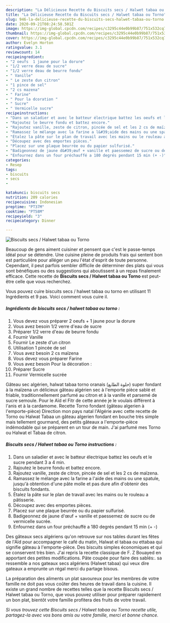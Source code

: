 ```yaml
---
description: "La Délicieuse Recette du Biscuits secs / Halwet tabaa ou Torno"
title: "La Délicieuse Recette du Biscuits secs / Halwet tabaa ou Torno"
slug: 946-la-delicieuse-recette-du-biscuits-secs-halwet-tabaa-ou-torno
date: 2020-09-21T08:24:58.501Z
image: https://img-global.cpcdn.com/recipes/c3295c44e0b99b87/751x532cq70/biscuits-secs-halwet-tabaa-ou-torno-photo-principale-de-la-recette.jpg
thumbnail: https://img-global.cpcdn.com/recipes/c3295c44e0b99b87/751x532cq70/biscuits-secs-halwet-tabaa-ou-torno-photo-principale-de-la-recette.jpg
cover: https://img-global.cpcdn.com/recipes/c3295c44e0b99b87/751x532cq70/biscuits-secs-halwet-tabaa-ou-torno-photo-principale-de-la-recette.jpg
author: Evelyn Horton
ratingvalue: 3.1
reviewcount: 14
recipeingredient:
- "2 oeufs  1 jaune pour la dorure"
- "1/2 verre deau de sucre"
- "1/2 verre deau de beurre fondu"
- " Vanille"
- " Le zeste dun citron"
- "1 pince de sel"
- "2 cs mazena"
- " Farine"
- " Pour la dcoration "
- " Sucre"
- " Vermicelle sucre"
recipeinstructions:
- "Dans un saladier et avec le batteur électrique battez les oeufs et le sucre pendant 3 a 4 min."
- "Rajoutez le beurre fondu et battez encore."
- "Rajoutez vanille, zeste de citron, pincée de sel et les 2 cs de maïzena."
- "Ramassez le mélange avec la farine a l&#39;aide des mains ou une spatule, jusqu&#39;à obtention d&#39;une pâte molle et pas dure afin d&#39;obtenir des biscuits fondants."
- "Étalez la pâte sur le plan de travail avec les mains ou le rouleau a pâtisserie."
- "Découpez avec des emportes pièces."
- "Placez sur une plaque beurrée ou du papier sulfurisé."
- "Badigeonnez de jaune d&#39;œuf + vanille et paessemez de sucre ou de vermicelle sucrée."
- "Enfournez dans un four préchauffé a 180 degrés pendant 15 min (+ -)"
categories:
- Resep
tags:
- biscuits
- secs
- 

katakunci: biscuits secs  
nutrition: 209 calories
recipecuisine: Indonesian
preptime: "PT37M"
cooktime: "PT58M"
recipeyield: "3"
recipecategory: Dinner

---
```



![Biscuits secs / Halwet tabaa ou Torno](https://img-global.cpcdn.com/recipes/c3295c44e0b99b87/751x532cq70/biscuits-secs-halwet-tabaa-ou-torno-photo-principale-de-la-recette.jpg)

Beaucoup de gens aiment cuisiner et pensent que c'est le passe-temps idéal pour se détendre. Une cuisine pleine de produits frais qui sentent bon est particulière pour alléger un peu l'état d'esprit de toute personne. Cependant, il peut parfois sembler difficile de déterminer des plats qui vous sont bénéfiques ou des suggestions qui aboutissent à un repas finalement efficace. Cette recette de <strong> Biscuits secs / Halwet tabaa ou Torno </strong> est peut-être celle que vous recherchez.

<!--inarticleads1-->

Vous pouvez cuire biscuits secs / halwet tabaa ou torno en utilisant 11 Ingrédients et 9 pas. Voici comment vous cuire il.

##### Ingrédients de biscuits secs / halwet tabaa ou torno :

1. Vous devez vous préparer 2 oeufs + 1 jaune pour la dorure
1. Vous avez besoin 1/2 verre d&#39;eau de sucre
1. Préparer 1/2 verre d&#39;eau de beurre fondu
1. Fournir  Vanille
1. Fournir  Le zeste d&#39;un citron
1. Utilisation 1 pincée de sel
1. Vous avez besoin 2 cs maïzena
1. Vous devez vous préparer  Farine
1. Vous avez besoin  Pour la décoration :
1. Préparer  Sucre
1. Fournir  Vermicelle sucrée


Gâteau sec algérien, halwat tabaa torno oranais (حلوة الطابع) super fondant à la maïzena un délicieux gâteau algérien sec à l&#39;emporte pièce sablé et friable, traditionnellement parfumé au citron et à la vanille et parsemé de sucre semoule. Pour le Aïd el Fitr de cette année je le voulais différent à l&#39;anis et à la cardamome. Recette Torno fondant (gâteau algerien à l&#39;emporte-pièce) Direction mon pays natal l&#39;Algérie avec cette recette de Torno ou Halwat Tabaa un gâteau algerien fondant en bouche très simple mais tellement gourmand, des petits gâteaux a l&#39;emporte-pièce indémodable qui se préparent en un tour de main. J&#39;ai parfumé mes Torno ou Halwat el Tabaa de citron. 

<!--inarticleads2-->

##### Biscuits secs / Halwet tabaa ou Torno instructions :

1. Dans un saladier et avec le batteur électrique battez les oeufs et le sucre pendant 3 a 4 min.
1. Rajoutez le beurre fondu et battez encore.
1. Rajoutez vanille, zeste de citron, pincée de sel et les 2 cs de maïzena.
1. Ramassez le mélange avec la farine a l&#39;aide des mains ou une spatule, jusqu&#39;à obtention d&#39;une pâte molle et pas dure afin d&#39;obtenir des biscuits fondants.
1. Étalez la pâte sur le plan de travail avec les mains ou le rouleau a pâtisserie.
1. Découpez avec des emportes pièces.
1. Placez sur une plaque beurrée ou du papier sulfurisé.
1. Badigeonnez de jaune d&#39;œuf + vanille et paessemez de sucre ou de vermicelle sucrée.
1. Enfournez dans un four préchauffé a 180 degrés pendant 15 min (+ -)


Des gâteaux secs algériens qu&#39;on retrouve sur nos tables durant les fêtes de l&#39;Aïd pour accompagner le café du matin, Halwat el tabaa ou ettabaa qui signifie gâteau à l&#39;emporte-pièce. Des biscuits simples économiques et qui se conservent très bien. J&#39;ai repris la recette classique de F. Z Bouayed en apportant des petites modifications. Pâte coupée pour faire des sablés:. sa ressemble a nos gateaux secs algériens (Halwet tabaa) qui veux dire gateaux a emprunte un régal merci du partage bisous. 

<!--inarticleads1-->

<p>
La préparation des aliments un plat savoureux pour les membres de votre famille ne doit pas vous coûter des heures de travail dans la cuisine. Il existe un grand nombre de recettes telles que la recette Biscuits secs / Halwet tabaa ou Torno, que vous pouvez utiliser pour préparer rapidement un bon plat, bientôt votre famille profitera des fruits de votre travail.
</p>

<p>
<i>Si vous trouvez cette Biscuits secs / Halwet tabaa ou Torno recette utile, partagez-la avec vos bons amis ou votre famille, merci et bonne chance.</i>
</p>
